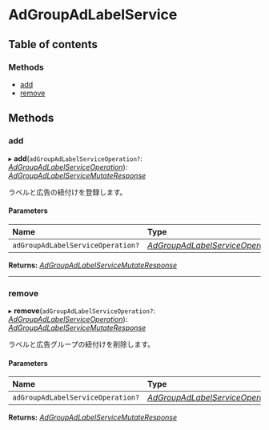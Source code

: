# AdGroupAdLabelService


## Table of contents

### Methods

- [add](adgroupadlabelservice.md#add)
- [remove](adgroupadlabelservice.md#remove)

## Methods

### add

▸ **add**(`adGroupAdLabelServiceOperation?`: [*AdGroupAdLabelServiceOperation*](../../data/search/adgroupadlabelserviceoperation.md)): [*AdGroupAdLabelServiceMutateResponse*](../../data/search/adgroupadlabelservicemutateresponse.md)

<div lang=\"ja\">ラベルと広告の紐付けを登録します。</div> 

#### Parameters

| Name | Type |
| :------ | :------ |
| `adGroupAdLabelServiceOperation?` | [*AdGroupAdLabelServiceOperation*](../../data/search/adgroupadlabelserviceoperation.md) |

**Returns:** [*AdGroupAdLabelServiceMutateResponse*](../../data/search/adgroupadlabelservicemutateresponse.md)

___

### remove

▸ **remove**(`adGroupAdLabelServiceOperation?`: [*AdGroupAdLabelServiceOperation*](../../data/search/adgroupadlabelserviceoperation.md)): [*AdGroupAdLabelServiceMutateResponse*](../../data/search/adgroupadlabelservicemutateresponse.md)

<div lang=\"ja\">ラベルと広告グループの紐付けを削除します。</div> 

#### Parameters

| Name | Type |
| :------ | :------ |
| `adGroupAdLabelServiceOperation?` | [*AdGroupAdLabelServiceOperation*](../../data/search/adgroupadlabelserviceoperation.md) |

**Returns:** [*AdGroupAdLabelServiceMutateResponse*](../../data/search/adgroupadlabelservicemutateresponse.md)
